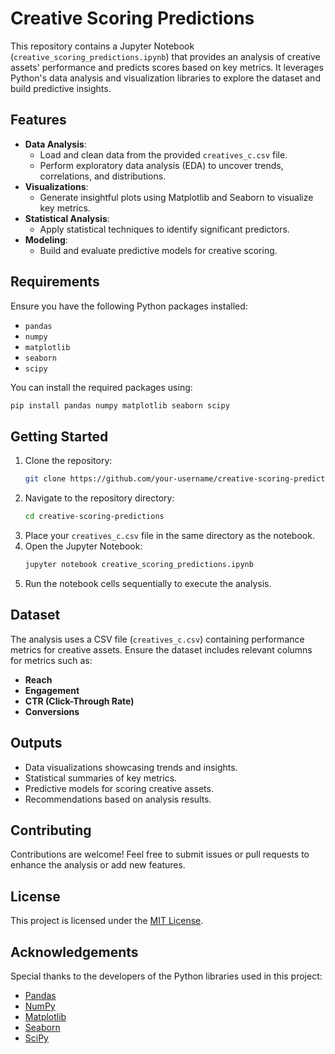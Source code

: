 
# Creative Scoring Predictions

This repository contains a Jupyter Notebook (`creative_scoring_predictions.ipynb`) that provides an analysis of creative assets' performance and predicts scores based on key metrics. It leverages Python's data analysis and visualization libraries to explore the dataset and build predictive insights.

## Features

- **Data Analysis**: 
  - Load and clean data from the provided `creatives_c.csv` file.
  - Perform exploratory data analysis (EDA) to uncover trends, correlations, and distributions.
- **Visualizations**: 
  - Generate insightful plots using Matplotlib and Seaborn to visualize key metrics.
- **Statistical Analysis**: 
  - Apply statistical techniques to identify significant predictors.
- **Modeling**: 
  - Build and evaluate predictive models for creative scoring.

## Requirements

Ensure you have the following Python packages installed:

- `pandas`
- `numpy`
- `matplotlib`
- `seaborn`
- `scipy`

You can install the required packages using:
```bash
pip install pandas numpy matplotlib seaborn scipy
```

## Getting Started

1. Clone the repository:
   ```bash
   git clone https://github.com/your-username/creative-scoring-predictions.git
   ```
2. Navigate to the repository directory:
   ```bash
   cd creative-scoring-predictions
   ```
3. Place your `creatives_c.csv` file in the same directory as the notebook.
4. Open the Jupyter Notebook:
   ```bash
   jupyter notebook creative_scoring_predictions.ipynb
   ```
5. Run the notebook cells sequentially to execute the analysis.

## Dataset

The analysis uses a CSV file (`creatives_c.csv`) containing performance metrics for creative assets. Ensure the dataset includes relevant columns for metrics such as:

- **Reach**
- **Engagement**
- **CTR (Click-Through Rate)**
- **Conversions**

## Outputs

- Data visualizations showcasing trends and insights.
- Statistical summaries of key metrics.
- Predictive models for scoring creative assets.
- Recommendations based on analysis results.

## Contributing

Contributions are welcome! Feel free to submit issues or pull requests to enhance the analysis or add new features.

## License

This project is licensed under the [MIT License](LICENSE).

## Acknowledgements

Special thanks to the developers of the Python libraries used in this project:
- [Pandas](https://pandas.pydata.org/)
- [NumPy](https://numpy.org/)
- [Matplotlib](https://matplotlib.org/)
- [Seaborn](https://seaborn.pydata.org/)
- [SciPy](https://scipy.org/)
